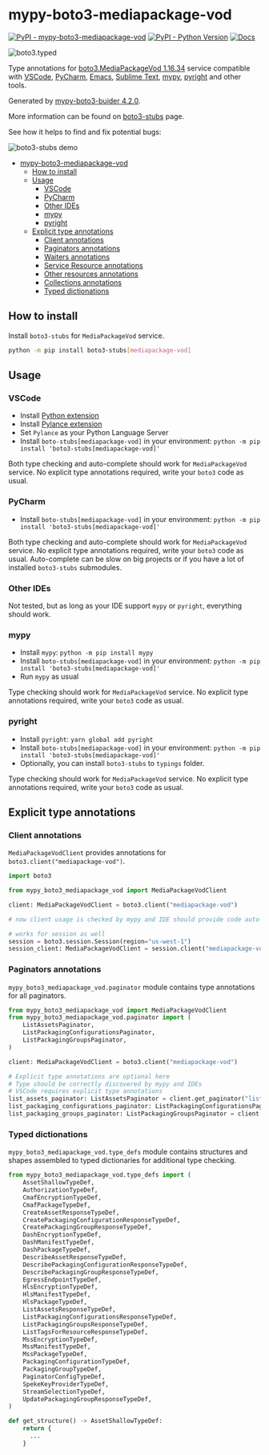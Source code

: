 # mypy-boto3-mediapackage-vod

[![PyPI - mypy-boto3-mediapackage-vod](https://img.shields.io/pypi/v/mypy-boto3-mediapackage-vod.svg?color=blue)](https://pypi.org/project/mypy-boto3-mediapackage-vod)
[![PyPI - Python Version](https://img.shields.io/pypi/pyversions/mypy-boto3-mediapackage-vod.svg?color=blue)](https://pypi.org/project/mypy-boto3-mediapackage-vod)
[![Docs](https://img.shields.io/readthedocs/mypy-boto3-builder.svg?color=blue)](https://mypy-boto3-builder.readthedocs.io/)

![boto3.typed](https://github.com/vemel/mypy_boto3_builder/raw/master/logo.png)

Type annotations for
[boto3.MediaPackageVod 1.16.34](https://boto3.amazonaws.com/v1/documentation/api/1.16.34/reference/services/mediapackage-vod.html#MediaPackageVod) service
compatible with
[VSCode](https://code.visualstudio.com/),
[PyCharm](https://www.jetbrains.com/pycharm/),
[Emacs](https://www.gnu.org/software/emacs/),
[Sublime Text](https://www.sublimetext.com/),
[mypy](https://github.com/python/mypy),
[pyright](https://github.com/microsoft/pyright)
and other tools.

Generated by [mypy-boto3-buider 4.2.0](https://github.com/vemel/mypy_boto3_builder).

More information can be found on [boto3-stubs](https://pypi.org/project/boto3-stubs/) page.

See how it helps to find and fix potential bugs:

![boto3-stubs demo](https://github.com/vemel/mypy_boto3_builder/raw/master/demo.gif)

- [mypy-boto3-mediapackage-vod](#mypy-boto3-mediapackage-vod)
  - [How to install](#how-to-install)
  - [Usage](#usage)
    - [VSCode](#vscode)
    - [PyCharm](#pycharm)
    - [Other IDEs](#other-ides)
    - [mypy](#mypy)
    - [pyright](#pyright)
  - [Explicit type annotations](#explicit-type-annotations)
    - [Client annotations](#client-annotations)
    - [Paginators annotations](#paginators-annotations)
    - [Waiters annotations](#waiters-annotations)
    - [Service Resource annotations](#service-resource-annotations)
    - [Other resources annotations](#other-resources-annotations)
    - [Collections annotations](#collections-annotations)
    - [Typed dictionations](#typed-dictionations)

## How to install

Install `boto3-stubs` for `MediaPackageVod` service.

```bash
python -m pip install boto3-stubs[mediapackage-vod]
```

## Usage

### VSCode

- Install [Python extension](https://marketplace.visualstudio.com/items?itemName=ms-python.python)
- Install [Pylance extension](https://marketplace.visualstudio.com/items?itemName=ms-python.vscode-pylance)
- Set `Pylance` as your Python Language Server
- Install `boto-stubs[mediapackage-vod]` in your environment: `python -m pip install 'boto3-stubs[mediapackage-vod]'`

Both type checking and auto-complete should work for `MediaPackageVod` service.
No explicit type annotations required, write your `boto3` code as usual.

### PyCharm

- Install `boto-stubs[mediapackage-vod]` in your environment: `python -m pip install 'boto3-stubs[mediapackage-vod]'`

Both type checking and auto-complete should work for `MediaPackageVod` service.
No explicit type annotations required, write your `boto3` code as usual.
Auto-complete can be slow on big projects or if you have a lot of installed `boto3-stubs` submodules.

### Other IDEs

Not tested, but as long as your IDE support `mypy` or `pyright`, everything should work.

### mypy

- Install `mypy`: `python -m pip install mypy`
- Install `boto-stubs[mediapackage-vod]` in your environment: `python -m pip install 'boto3-stubs[mediapackage-vod]'`
- Run `mypy` as usual

Type checking should work for `MediaPackageVod` service.
No explicit type annotations required, write your `boto3` code as usual.

### pyright

- Install `pyright`: `yarn global add pyright`
- Install `boto-stubs[mediapackage-vod]` in your environment: `python -m pip install 'boto3-stubs[mediapackage-vod]'`
- Optionally, you can install `boto3-stubs` to `typings` folder.

Type checking should work for `MediaPackageVod` service.
No explicit type annotations required, write your `boto3` code as usual.

## Explicit type annotations

### Client annotations

`MediaPackageVodClient` provides annotations for `boto3.client("mediapackage-vod")`.

```python
import boto3

from mypy_boto3_mediapackage_vod import MediaPackageVodClient

client: MediaPackageVodClient = boto3.client("mediapackage-vod")

# now client usage is checked by mypy and IDE should provide code auto-complete

# works for session as well
session = boto3.session.Session(region="us-west-1")
session_client: MediaPackageVodClient = session.client("mediapackage-vod")
```

### Paginators annotations

`mypy_boto3_mediapackage_vod.paginator` module contains type annotations for all paginators.

```python
from mypy_boto3_mediapackage_vod import MediaPackageVodClient
from mypy_boto3_mediapackage_vod.paginator import (
    ListAssetsPaginator,
    ListPackagingConfigurationsPaginator,
    ListPackagingGroupsPaginator,
)

client: MediaPackageVodClient = boto3.client("mediapackage-vod")

# Explicit type annotations are optional here
# Type should be correctly discovered by mypy and IDEs
# VSCode requires explicit type annotations
list_assets_paginator: ListAssetsPaginator = client.get_paginator("list_assets")
list_packaging_configurations_paginator: ListPackagingConfigurationsPaginator = client.get_paginator("list_packaging_configurations")
list_packaging_groups_paginator: ListPackagingGroupsPaginator = client.get_paginator("list_packaging_groups")
```







### Typed dictionations

`mypy_boto3_mediapackage_vod.type_defs` module contains structures and shapes assembled
to typed dictionaries for additional type checking.

```python
from mypy_boto3_mediapackage_vod.type_defs import (
    AssetShallowTypeDef,
    AuthorizationTypeDef,
    CmafEncryptionTypeDef,
    CmafPackageTypeDef,
    CreateAssetResponseTypeDef,
    CreatePackagingConfigurationResponseTypeDef,
    CreatePackagingGroupResponseTypeDef,
    DashEncryptionTypeDef,
    DashManifestTypeDef,
    DashPackageTypeDef,
    DescribeAssetResponseTypeDef,
    DescribePackagingConfigurationResponseTypeDef,
    DescribePackagingGroupResponseTypeDef,
    EgressEndpointTypeDef,
    HlsEncryptionTypeDef,
    HlsManifestTypeDef,
    HlsPackageTypeDef,
    ListAssetsResponseTypeDef,
    ListPackagingConfigurationsResponseTypeDef,
    ListPackagingGroupsResponseTypeDef,
    ListTagsForResourceResponseTypeDef,
    MssEncryptionTypeDef,
    MssManifestTypeDef,
    MssPackageTypeDef,
    PackagingConfigurationTypeDef,
    PackagingGroupTypeDef,
    PaginatorConfigTypeDef,
    SpekeKeyProviderTypeDef,
    StreamSelectionTypeDef,
    UpdatePackagingGroupResponseTypeDef,
)

def get_structure() -> AssetShallowTypeDef:
    return {
      ...
    }
```
